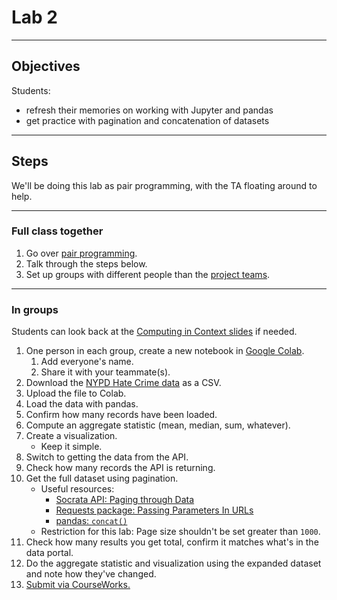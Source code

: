 # Lab 2

---

## Objectives

Students:

- refresh their memories on working with Jupyter and pandas
- get practice with pagination and concatenation of datasets

---

## Steps

We'll be doing this lab as pair programming, with the TA floating around to help.

---

### Full class together

1. Go over [pair programming](../docs/pairing.md).
1. Talk through the steps below.
1. Set up groups with different people than the [project teams](../docs/project.md#teams).

---

### In groups

Students can look back at the [Computing in Context slides](https://computing-in-context.afeld.me/#schedule) if needed.

1. One person in each group, create a new notebook in [Google Colab](https://colab.research.google.com/).
   1. Add everyone's name.
   1. Share it with your teammate(s).
1. Download the [NYPD Hate Crime data](https://data.cityofnewyork.us/Public-Safety/NYPD-Hate-Crimes/bqiq-cu78/about_data) as a CSV.
1. Upload the file to Colab.
1. Load the data with pandas.
1. Confirm how many records have been loaded.
1. Compute an aggregate statistic (mean, median, sum, whatever).
1. Create a visualization.
   - Keep it simple.
1. Switch to getting the data from the API.
1. Check how many records the API is returning.
1. Get the full dataset using pagination.
   - Useful resources:
     - [Socrata API: Paging through Data](https://dev.socrata.com/docs/paging.html)
     - [Requests package: Passing Parameters In URLs](https://requests.readthedocs.io/en/latest/user/quickstart/#passing-parameters-in-urls)
     - [pandas: `concat()`](https://pandas.pydata.org/docs/user_guide/merging.html#concat)
   - Restriction for this lab: Page size shouldn't be set greater than `1000`.
1. Check how many results you get total, confirm it matches what's in the data portal.
1. Do the aggregate statistic and visualization using the expanded dataset and note how they've changed.
1. [Submit via CourseWorks.](https://courseworks2.columbia.edu/courses/210480/assignments)
